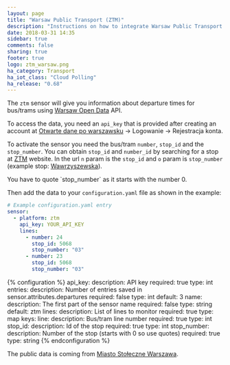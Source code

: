 ```yaml
---
layout: page
title: "Warsaw Public Transport (ZTM)"
description: "Instructions on how to integrate Warsaw Public Transport (ZTM) data into Home Assistant."
date: 2018-03-31 14:35
sidebar: true
comments: false
sharing: true
footer: true
logo: ztm_warsaw.png
ha_category: Transport
ha_iot_class: "Cloud Polling"
ha_release: "0.68"
---
```


The `ztm` sensor will give you information about departure times for bus/trams using [Warsaw Open Data](https://api.um.warszawa.pl/) API.

To access the data, you need an `api_key` that is provided after creating an account at [Otwarte dane po warszawsku](https://api.um.warszawa.pl/) -> Logowanie -> Rejestracja konta.

To activate the sensor you need the bus/tram `number`, `stop_id` and the `stop_number`. 
You can obtain `stop_id` and `number_id` by searching for a stop at [ZTM](http://www.ztm.waw.pl/rozklad_nowy.php?c=183&l=1) website. 
In the url `n` param is the `stop_id` and `o` param is `stop_number` (example stop: [Wawrzyszewska](http://www.ztm.waw.pl/rozklad_nowy.php?c=182&l=1&n=5068&o=03)).

<p class='note'>
You have to quote `stop_number` as it starts with the number 0.
</p>

Then add the data to your `configuration.yaml` file as shown in the example:

```yaml
# Example configuration.yaml entry
sensor:
  - platform: ztm
    api_key: YOUR_API_KEY
    lines:
      - number: 24
        stop_id: 5068
        stop_number: "03"
      - number: 23
        stop_id: 5068
        stop_number: "03"
```

{% configuration %}
api_key:
  description: API key
  required: true
  type: int
entries:
  description: Number of entries saved in sensor.attributes.departures
  required: false
  type: int
  default: 3
name:
  description: The first part of the sensor name
  required: false
  type: string
  default: ztm
lines:
  description: List of lines to monitor
  required: true
  type: map
  keys:
    line:
      description: Bus/tram line number
      required: true
      type: int
    stop_id:
      description: Id of the stop
      required: true
      type: int
    stop_number:
      description: Number of the stop (starts with 0 so use quotes)
      required: true
      type: string
{% endconfiguration %}

The public data is coming from [Miasto Stołeczne Warszawa](http://api.um.warszawa.pl ). 
